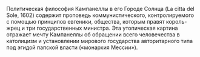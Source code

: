 <!--2017-01-04 13:38:03-->
Политическая философия Кампанеллы в его Городе Солнца (La citta del Sole, 1602) содержит проповедь коммунистического, контролируемого с помощью принципов евгеники, общества, которым правят король-жрец и три государственных министра. Эта утопическая картина отражает мечту Кампанеллы об обращении всего человечества в католицизм и установлении мирового государства авторитарного типа под эгидой папской власти («монархия Мессии»).